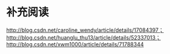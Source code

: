 # 补充阅读
http://blog.csdn.net/caroline_wendy/article/details/17084397；
http://blog.csdn.net/huanglu_thu13/article/details/52337013；
http://blog.csdn.net/xwm1000/article/details/71788344
